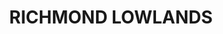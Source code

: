 ---
lastmod: '2025-04-06T06:05:20+00:00'
latitude: -33.57904416
layout: suburb
longitude: 150.7529264
postcode: '2753'
state: NSW
title: RICHMOND LOWLANDS
url: /nsw/richmond-lowlands/
---